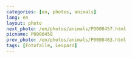 ```yaml
---
categories: [en, photos, animals]
lang: en
layout: photo
next_photo: /en/photos/animals/P0000457.html
picname: P0000458
prev_photo: /en/photos/animals/P0000463.html
tags: [Fotofalle, Leopard]
---
```

